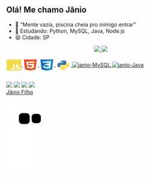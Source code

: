 ## Olá! Me chamo Jânio

- 🔭 "Mente vazia, piscina cheia pro inimigo entrar"
- 🌱 Estudando: Python, MySQL, Java, Node.js
- 😄 Cidade: SP
<div align="center">
  <a href="https://github.com/jan1ooo">
  <img height="180em" src="https://github-readme-stats.vercel.app/api?username=jan1ooo&show_icons=true&theme=dark&include_all_commits=true&count_private=true"/>
  <img height="180em" src="https://github-readme-stats.vercel.app/api/top-langs/?username=jan1ooo&layout=compact&langs_count=7&theme=dark"/>
</div>
  
<div style="display: inline_block"><br>
  <img align="center" alt="janio-Js" height="30" width="40" src="https://raw.githubusercontent.com/devicons/devicon/master/icons/javascript/javascript-plain.svg">
  <img align="center" alt="janio-HTML" height="30" width="40" src="https://raw.githubusercontent.com/devicons/devicon/master/icons/html5/html5-original.svg">
  <img align="center" alt="jani-CSS" height="30" width="40" src="https://raw.githubusercontent.com/devicons/devicon/master/icons/css3/css3-original.svg">
  <img align="center" alt="janio-Python" height="30" width="40" src="https://raw.githubusercontent.com/devicons/devicon/master/icons/python/python-original.svg">
  <img align="center" alt="janio-MySQL" height="30" width="40" src="https://cdn.jsdelivr.net/gh/devicons/devicon/icons/mysql/mysql-plain.svg"/>
  <img align="center" alt="janio-Java" height="30" width="40" src="https://cdn.jsdelivr.net/gh/devicons/devicon/icons/java/java-original.svg"/>         
</div>

  
  ##
 <div> 
  <a href="https://instagram.com/jan1ooo" target="_blank"><img src="https://img.shields.io/badge/-Instagram-%23E4405F?style=for-the-badge&logo=instagram&logoColor=white" target="_blank"></a>
 	<a href="https://www.twitch.tv/jayef7" target="_blank"><img src="https://img.shields.io/badge/Twitch-9146FF?style=for-the-badge&logo=twitch&logoColor=white" target="_blank"></a>
  <a href = "mailto:filhojanio67@gmail.com"><img src="https://img.shields.io/badge/-Gmail-%23333?style=for-the-badge&logo=gmail&logoColor=white" target="_blank"></a>
  <a href="https://www.linkedin.com/in/jan1ooo/" target="_blank"><img src="https://img.shields.io/badge/-LinkedIn-%230077B5?style=for-the-badge&logo=linkedin&logoColor=white" target="_blank"></a> 
   <div class="badge-base LI-profile-badge" data-locale="pt_BR" data-size="large" data-theme="dark" data-type="VERTICAL" data-vanity="jan1ooo" data-version="v1"><a class="badge-base__link LI-simple-link" href="https://br.linkedin.com/in/jan1ooo?trk=profile-badge">Jânio Filho</a></div>
              
 
  ![Snake animation](https://github.com/jan1ooo/jan1ooo/blob/output/github-contribution-grid-snake.svg)
 
</div>
